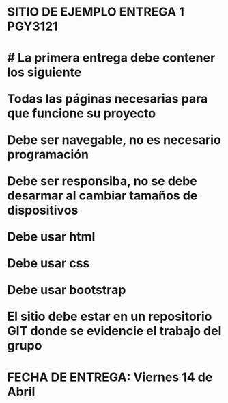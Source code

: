 <h1>SITIO DE EJEMPLO ENTREGA 1 PGY3121<h1>
# La primera entrega debe contener los siguiente

<p>Todas las páginas necesarias para que funcione su proyecto</p>
<p>Debe ser navegable, no es necesario programación </p>
<p>Debe ser responsiba, no se debe desarmar al cambiar tamaños de dispositivos</p>
<p>Debe usar html</p>
<p>Debe usar css</p>
<p>Debe usar bootstrap</p>
<p>El sitio debe estar en un repositorio GIT donde se evidencie el trabajo del grupo</p>
<h1>FECHA DE ENTREGA: Viernes 14 de Abril</h1>
